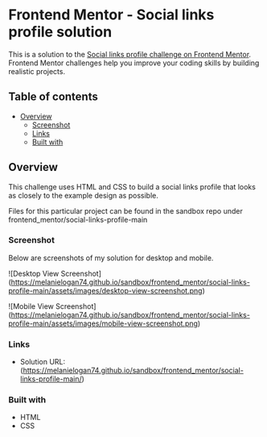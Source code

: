 # Frontend Mentor - Social links profile solution

This is a solution to the [Social links profile challenge on Frontend Mentor](https://www.frontendmentor.io/challenges/social-links-profile-UG32l9m6dQ). Frontend Mentor challenges help you improve your coding skills by building realistic projects. 

## Table of contents

- [Overview](#overview)
  - [Screenshot](#screenshot)
  - [Links](#links)
  - [Built with](#built-with)
 

## Overview
This challenge uses HTML and CSS to build a social links profile that looks as closely to the example design as possible. 

Files for this particular project can be found in the sandbox repo under frontend_mentor/social-links-profile-main

### Screenshot
Below are screenshots of my solution for desktop and mobile.

![Desktop View Screenshot] (https://melanielogan74.github.io/sandbox/frontend_mentor/social-links-profile-main/assets/images/desktop-view-screenshot.png)

![Mobile View Screenshot] (https://melanielogan74.github.io/sandbox/frontend_mentor/social-links-profile-main/assets/images/mobile-view-screenshot.png)


### Links
- Solution URL:(https://melanielogan74.github.io/sandbox/frontend_mentor/social-links-profile-main/)

### Built with
- HTML
- CSS